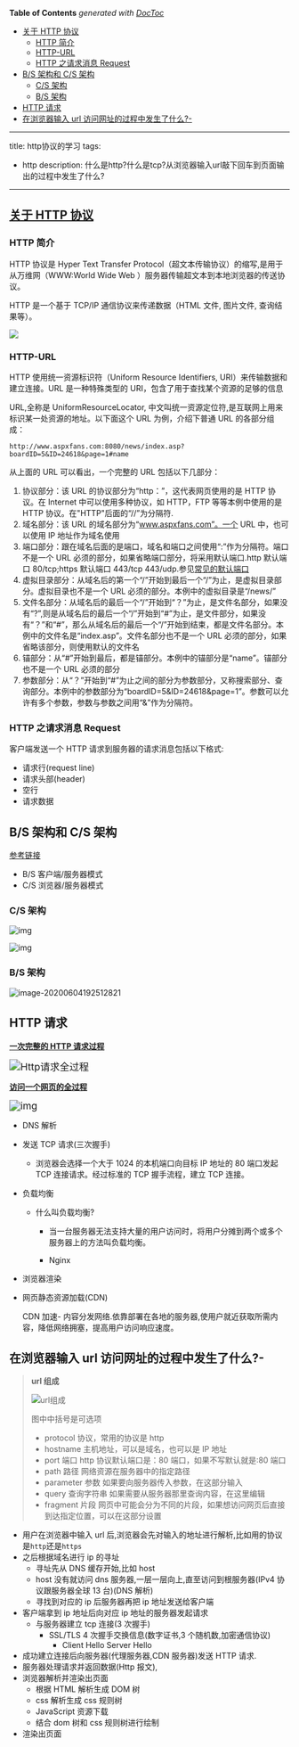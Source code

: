 <!-- START doctoc generated TOC please keep comment here to allow auto update -->
<!-- DON'T EDIT THIS SECTION, INSTEAD RE-RUN doctoc TO UPDATE -->
**Table of Contents**  *generated with [DocToc](https://github.com/thlorenz/doctoc)*

- [关于 HTTP 协议](#%E5%85%B3%E4%BA%8E-http-%E5%8D%8F%E8%AE%AE)
  - [HTTP 简介](#http-%E7%AE%80%E4%BB%8B)
  - [HTTP-URL](#http-url)
  - [HTTP 之请求消息 Request](#http-%E4%B9%8B%E8%AF%B7%E6%B1%82%E6%B6%88%E6%81%AF-request)
- [B/S 架构和 C/S 架构](#bs-%E6%9E%B6%E6%9E%84%E5%92%8C-cs-%E6%9E%B6%E6%9E%84)
  - [C/S 架构](#cs-%E6%9E%B6%E6%9E%84)
  - [B/S 架构](#bs-%E6%9E%B6%E6%9E%84)
- [HTTP 请求](#http-%E8%AF%B7%E6%B1%82)
- [在浏览器输入 url 访问网址的过程中发生了什么?-](#%E5%9C%A8%E6%B5%8F%E8%A7%88%E5%99%A8%E8%BE%93%E5%85%A5-url-%E8%AE%BF%E9%97%AE%E7%BD%91%E5%9D%80%E7%9A%84%E8%BF%87%E7%A8%8B%E4%B8%AD%E5%8F%91%E7%94%9F%E4%BA%86%E4%BB%80%E4%B9%88-)

<!-- END doctoc generated TOC please keep comment here to allow auto update -->

---
title: http协议的学习
tags:
  - http
description: 什么是http?什么是tcp?从浏览器输入url敲下回车到页面输出的过程中发生了什么?
---

## [关于 HTTP 协议](https://www.cnblogs.com/ranyonsue/p/5984001.html)

### HTTP 简介

HTTP 协议是 Hyper Text Transfer Protocol（超文本传输协议）的缩写,是用于从万维网（WWW:World Wide Web ）服务器传输超文本到本地浏览器的传送协议。

HTTP 是一个基于 TCP/IP 通信协议来传递数据（HTML 文件, 图片文件, 查询结果等）。

![](https://upload-images.jianshu.io/upload_images/2964446-5a35e17f298a48e1.jpg?imageMogr2/auto-orient/strip%7CimageView2/2)

### HTTP-URL

HTTP 使用统一资源标识符（Uniform Resource Identifiers, URI）来传输数据和建立连接。URL 是一种特殊类型的 URI，包含了用于查找某个资源的足够的信息

URL,全称是 UniformResourceLocator, 中文叫统一资源定位符,是互联网上用来标识某一处资源的地址。以下面这个 URL 为例，介绍下普通 URL 的各部分组成：

`http://www.aspxfans.com:8080/news/index.asp?boardID=5&ID=24618&page=1#name`

从上面的 URL 可以看出，一个完整的 URL 包括以下几部分：

1. 协议部分：该 URL 的协议部分为“http：”，这代表网页使用的是 HTTP 协议。在 Internet 中可以使用多种协议，如 HTTP，FTP 等等本例中使用的是 HTTP 协议。在"HTTP"后面的“//”为分隔符.
2. 域名部分：该 URL 的域名部分为“www.aspxfans.com”。一个 URL 中，也可以使用 IP 地址作为域名使用
3. 端口部分：跟在域名后面的是端口，域名和端口之间使用“:”作为分隔符。端口不是一个 URL 必须的部分，如果省略端口部分，将采用默认端口.http 默认端口 80/tcp;https 默认端口 443/tcp 443/udp.参见[常见的默认端口](https://blog.csdn.net/u014421556/article/details/51671353)
4. 虚拟目录部分：从域名后的第一个“/”开始到最后一个“/”为止，是虚拟目录部分。虚拟目录也不是一个 URL 必须的部分。本例中的虚拟目录是“/news/”
5. 文件名部分：从域名后的最后一个“/”开始到“？”为止，是文件名部分，如果没有“?”,则是从域名后的最后一个“/”开始到“#”为止，是文件部分，如果没有“？”和“#”，那么从域名后的最后一个“/”开始到结束，都是文件名部分。本例中的文件名是“index.asp”。文件名部分也不是一个 URL 必须的部分，如果省略该部分，则使用默认的文件名
6. 锚部分：从“#”开始到最后，都是锚部分。本例中的锚部分是“name”。锚部分也不是一个 URL 必须的部分
7. 参数部分：从“？”开始到“#”为止之间的部分为参数部分，又称搜索部分、查询部分。本例中的参数部分为“boardID=5&ID=24618&page=1”。参数可以允许有多个参数，参数与参数之间用“&”作为分隔符。

### HTTP 之请求消息 Request

客户端发送一个 HTTP 请求到服务器的请求消息包括以下格式:

- 请求行(request line)
- 请求头部(header)
- 空行
- 请求数据

## B/S 架构和 C/S 架构

[参考链接](https://blog.csdn.net/tennysonsky/article/details/45062079)

- B/S 客户端/服务器模式
- C/S 浏览器/服务器模式

### C/S 架构

![img](https://img-blog.csdn.net/20150415173118535)

![img](https://img-blog.csdn.net/20150415191106683)

### B/S 架构

![image-20200604192512821](http介绍.assets/image-20200604192512821.png)

## HTTP 请求

**[一次完整的 HTTP 请求过程](https://zhuanlan.zhihu.com/p/38240894)**

<img src="https://pic1.zhimg.com/80/v2-4a9996d1f96058dc50a49caa8ddb5b90_720w.jpg" alt="Http请求全过程" style="zoom:125%;" />

**[访问一个网页的全过程]()**

<img src="https://img-blog.csdn.net/20180929162504523?watermark/2/text/aHR0cHM6Ly9ibG9nLmNzZG4ubmV0L3dlaWJvMTIzMDEyMw==/font/5a6L5L2T/fontsize/400/fill/I0JBQkFCMA==/dissolve/70" alt="img" style="zoom:125%;" />

- DNS 解析

- 发送 TCP 请求(三次握手)

  - 浏览器会选择一个大于 1024 的本机端口向目标 IP 地址的 80 端口发起 TCP 连接请求。经过标准的 TCP 握手流程，建立 TCP 连接。

- 负载均衡

  - 什么叫负载均衡?

    - 当一台服务器无法支持大量的用户访问时，将用户分摊到两个或多个服务器上的方法叫负载均衡。

    - Nginx

- 浏览器渲染

- 网页静态资源加载(CDN)

  CDN 加速- 内容分发网络.依靠部署在各地的服务器,使用户就近获取所需内容，降低网络拥塞，提高用户访问响应速度。

## 在浏览器输入 url 访问网址的过程中发生了什么?-

> **url 组成**
>
> ![url组成](https://upload-images.jianshu.io/upload_images/301420-e308f1b76b1bfc97.png?imageMogr2/auto-orient/strip|imageView2/2/w/902/format/webp)
>
> 图中中括号是可选项
>
> - protocol 协议，常用的协议是 http
> - hostname 主机地址，可以是域名，也可以是 IP 地址
> - port 端口 http 协议默认端口是：80 端口，如果不写默认就是:80 端口
> - path 路径 网络资源在服务器中的指定路径
> - parameter 参数 如果要向服务器传入参数，在这部分输入
> - query 查询字符串 如果需要从服务器那里查询内容，在这里编辑
> - fragment 片段 网页中可能会分为不同的片段，如果想访问网页后直接到达指定位置，可以在这部分设置

- 用户在浏览器中输入 url 后,浏览器会先对输入的地址进行解析,比如用的协议是`http`还是`https`
- 之后根据域名进行 ip 的寻址
  - 寻址先从 DNS 缓存开始,比如 host
  - host 没有就访问 dns 服务器,一层一层向上,直至访问到根服务器(IPv4 协议跟服务器全球 13 台)(DNS 解析)
  - 寻找到对应的 ip 后服务器再把 ip 地址发送给客户端
- 客户端拿到 ip 地址后向对应 ip 地址的服务器发起请求
  - 与服务器建立 tcp 连接(3 次握手)
    - SSL/TLS 4 次握手交换信息(数字证书,3 个随机数,加密通信协议)
      - Client Hello Server Hello
- 成功建立连接后向服务器(代理服务器,CDN 服务器)发送 HTTP 请求.
- 服务器处理请求并返回数据(Http 报文),
- 浏览器解析并渲染出页面
  - 根据 HTML 解析生成 DOM 树
  - css 解析生成 css 规则树
  - JavaScript 资源下载
  - 结合 dom 树和 css 规则树进行绘制
- 渲染出页面
